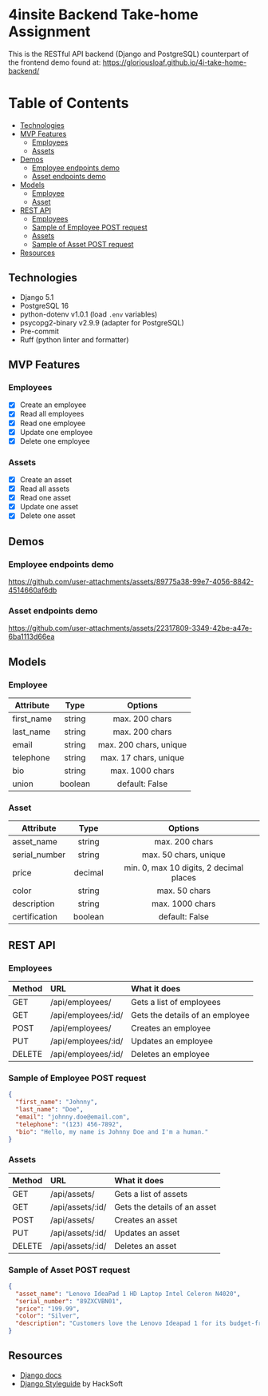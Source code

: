 # 4insite Backend Take-home Assignment
This is the RESTful API backend (Django and PostgreSQL) counterpart of the frontend demo found at: https://gloriousloaf.github.io/4i-take-home-backend/

# Table of Contents
- [Technologies](#technologies)
- [MVP Features](#mvp-features)
  - [Employees](#employees)
  - [Assets](#assets)
- [Demos](#demos)
  - [Employee endpoints demo](#employee-endpoints-demo)
  - [Asset endpoints demo](#asset-endpoints-demo)
- [Models](#models)
  - [Employee](#employee)
  - [Asset](#asset)
- [REST API](#rest-api)
  - [Employees](#employees-1)
  - [Sample of Employee POST request](#sample-of-employee-post-request)
  - [Assets](#assets-1)
  - [Sample of Asset POST request](#sample-of-asset-post-request)
- [Resources](#resources)

## Technologies
- Django 5.1
- PostgreSQL 16
- python-dotenv v1.0.1 (load `.env` variables)
- psycopg2-binary v2.9.9 (adapter for PostgreSQL)
- Pre-commit
- Ruff (python linter and formatter)

## MVP Features

### Employees
- [x] Create an employee
- [x] Read all employees
- [x] Read one employee
- [x] Update one employee
- [x] Delete one employee

### Assets
- [x] Create an asset
- [x] Read all assets
- [x] Read one asset
- [x] Update one asset
- [x] Delete one asset

## Demos

### Employee endpoints demo
https://github.com/user-attachments/assets/89775a38-99e7-4056-8842-4514660af6db

### Asset endpoints demo
https://github.com/user-attachments/assets/22317809-3349-42be-a47e-6ba1113d66ea

## Models

### Employee

| Attribute  |  Type   |        Options         |
| ---------- | :-----: | :--------------------: |
| first_name | string  |     max. 200 chars     |
| last_name  | string  |     max. 200 chars     |
| email      | string  | max. 200 chars, unique |
| telephone  | string  | max. 17 chars, unique  |
| bio        | string  |    max. 1000 chars     |
| union      | boolean |     default: False     |

### Asset

| Attribute     |  Type   |                 Options                 |
| ------------- | :-----: | :-------------------------------------: |
| asset_name    | string  |             max. 200 chars              |
| serial_number | string  |          max. 50 chars, unique          |
| price         | decimal | min. 0, max 10 digits, 2 decimal places |
| color         | string  |              max. 50 chars              |
| description   | string  |             max. 1000 chars             |
| certification | boolean |             default: False              |


## REST API

### Employees

| Method | URL                 | What it does                    |
| ------ | :------------------ | :------------------------------ |
| GET    | /api/employees/     | Gets a list of employees        |
| GET    | /api/employees/:id/ | Gets the details of an employee |
| POST   | /api/employees/     | Creates an employee             |
| PUT    | /api/employees/:id/ | Updates an employee             |
| DELETE | /api/employees/:id/ | Deletes an employee             |

### Sample of Employee POST request
```json
{
  "first_name": "Johnny",
  "last_name": "Doe",
  "email": "johnny.doe@email.com",
  "telephone": "(123) 456-7892",
  "bio": "Hello, my name is Johnny Doe and I'm a human."
}
```

### Assets

| Method | URL              | What it does                 |
| ------ | :--------------- | :--------------------------- |
| GET    | /api/assets/     | Gets a list of assets        |
| GET    | /api/assets/:id/ | Gets the details of an asset |
| POST   | /api/assets/     | Creates an asset             |
| PUT    | /api/assets/:id/ | Updates an asset             |
| DELETE | /api/assets/:id/ | Deletes an asset             |

### Sample of Asset POST request
```json
{
  "asset_name": "Lenovo IdeaPad 1 HD Laptop Intel Celeron N4020",
  "serial_number": "89ZXCVBN01",
  "price": "199.99",
  "color": "Silver",
  "description": "Customers love the Lenovo Ideapad 1 for its budget-friendly price, user-friendly interface, long battery life, and lightweight design, making it a great choice for basic computing tasks and as a gift. However, some users have expressed concerns about its slow performance, limited RAM, and processor speed, which may not be suitable for more demanding tasks."
}
```

## Resources
- [Django docs](https://docs.djangoproject.com/en/5.1/)
- [Django Styleguide](https://github.com/HackSoftware/Django-Styleguide) by HackSoft

